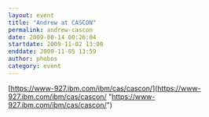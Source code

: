 ```yaml
---
layout: event
title: "Andrew at CASCON"
permalink: andrew-cascon
date: 2009-08-14 00:26:04
startdate: 2009-11-02 13:00
enddate: 2009-11-05 13:59
author: phobos
category: event
---
```


[https://www-927.ibm.com/ibm/cas/cascon/](https://www-927.ibm.com/ibm/cas/cascon/ "https://www-927.ibm.com/ibm/cas/cascon/")
